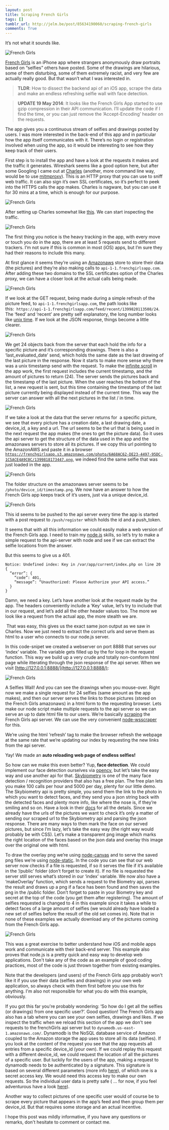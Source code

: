 ```yaml
---
layout: post
title: Scraping French Girls
tags: []
tumblr_url: http://jelm.be/post/85634190060/scraping-french-girls
comments: True
---
```

It’s not what it sounds like.

![French Girls](/images/2014-05-13-scraping-french-girls-1.png)

[French Girls](https://www.frenchgirlsapp.com/) is an iPhone app where strangers anonymously draw portraits based on “selfies” others have posted. Some of the drawings are hilarious, some of them disturbing, some of them extremely racist, and very few are actually really good. But that wasn’t what I was interested in.

<!--more-->

> **TLDR**: How to dissect the backend api of an iOS app, scrape the data and make an endless refreshing selfie wall with face detection.

> **UPDATE 19 May 2014**: It looks like the French Girls App started to use gzip compression in their API communication. I’ll update the code if I find the time, or you can just remove the ‘Accept-Encoding’ header on the requests.

The app gives you a continuous stream of selfies and drawings posted by users. I was more interested in the back-end of this app and in particular how the app itself communicates with it. There’s no login or registration involved when using the app, so it would be interesting to see how they keep track of their users.

First step is to install the app and have a look at the requests it makes and the traffic it generates. Wireshark seems like a good option here, but after some Googling I came out at [Charles](http://www.charlesproxy.com/) (another, more command line way, would be to use [mitmproxy](http://mitmproxy.org/)). This is an HTTP proxy that you can use to sniff web traffic. It can also sign it’s own SSL certificates, so it’s perfect to peek into the HTTPS calls the app makes. Charles is nagware, but you can use it for 30 mins at a time, which is enough for our purpose.

![French Girls](/images/2014-05-13-scraping-french-girls-2.png)

After setting up Charles somewhat like [this](http://blog.cloudfour.com/using-charles-proxy-to-examine-ios-apps/). We can start inspecting the traffic.

![French Girls](/images/2014-05-13-scraping-french-girls-3.png)

The first thing you notice is the heavy tracking in the app, with every move or touch you do in the app, there are at least 5 requests send to different trackers. I’m not sure if this is common in most (iOS) apps, but I’m sure they had their reasons to include this many.

At first glance it seems they’re using an [Amazonaws](http://en.wikipedia.org/wiki/Amazon_Web_Services) store to store their data (the pictures) and they’re also making calls to `api-1-1.frenchgirlsapp.com`. After adding these two domains to the SSL certificates option of the Charles proxy, we can have a closer look at the actual calls being made.

![French Girls](/images/2014-05-13-scraping-french-girls-4.png)

If we look at the GET request, being made during a simple refresh of the picture feed, to `api-1-1.frenchgirlsapp.com`, the path looks like this:  `https://api-1-1.frenchgirlsapp.com/feed/recent/1399820113508/24`. The ‘feed’ and ‘recent’ are pretty self explanatory, the long number looks like [unix time](http://en.wikipedia.org/wiki/Unix_time). If we look at the JSON response, things become a little clearer.

![French Girls](/images/2014-05-13-scraping-french-girls-5.png)

We get 24 objects back from the server that each hold the info for a specific picture and it’s corresponding drawings. There is also a ‘last_evaluated_date’ send, which holds the same date as the last drawing of the last picture in the response. Now it starts to make more sense why there was a unix timestamp send with the request. To make the [infinite scroll](http://en.wiktionary.org/wiki/infinite_scroll) in the app work, the first request includes the current timestamp, and the amount of pictures to return (24). The server sends the pictures back and the timestamp of the last picture. When the user reaches the bottom of the list, a new request is sent, but this time containing the timestamp of the last picture currently being displayed instead of the current time. This way the server can answer with all the next pictures in the list / in time.

![French Girls](/images/2014-05-13-scraping-french-girls-6.png)

If we take a look at the data that the server returns for  a specific picture, we see that every picture has a creation date, a last drawing date, a device_id, a key and a url. The url seems to be the url that is being used in the next request the app makes (the ones to get the picture data). So it uses the api server to get the structure of the data used in the app and the amazonaws servers to store all its pictures. If we copy this url pointing to the AmazonAWS and paste it in a browser [`https://frenchgirlsapp.s3.amazonaws.com/photo/6A68AC62-DE23-4497-95DC-1C5ACE4A9C0C/1399818173447.png`](https://frenchgirlsapp.s3.amazonaws.com/photo/6A68AC62-DE23-4497-95DC-1C5ACE4A9C0C/1399818173447.png), we indeed find the same selfie that was just loaded in the app.

![French Girls](/images/2014-05-13-scraping-french-girls-7.png)

The folder structure on the amazonaws server seems to be `/photo/device_id/timestamp.png`. We now have an answer to how the French Girls app keeps track of it’s users, just via a unique device_id.

![French Girls](/images/2014-05-13-scraping-french-girls-8.png)

This id seems to be pushed to the api server every time the app is started with a post request to `/push/register` which holds the id and a push_token.

It seems that with all this information we could easily make a web version of the French Girls app. I need to train my [node.js](http://nodejs.org/) skills, so let’s try to make a simple request to the api-server with node and see if we can extract the selfie locations from the answer. 


But this seems to give us a 401.

    Notice: Undefined index: Key in /var/app/current/index.php on line 20
	{
	  “error”: {
	    “code”: 401,
	    “message”: “Unauthorized: Please Authorize your API access.”
	  }
	}

Damn, we need a key. Let’s have another look at the request made by the app. The headers conveniently include a ‘Key’ value, let’s try to include that in our request, and let’s add all the other header values too. The more we look like a request from the actual app, the more stealth we are.


 That was easy, this gives us the exact same json output as we saw in Charles. Now we just need to extract the correct urls and serve them as html to a user who connects to our node.js server.





In this code-snipet we created a webserver on port 8888 that serves our ‘index’ variable. The variable gets filled up by the for loop in the request function. This way we build up a very crude and totally non-comform html page while itterating through the json response of the api server. When we visit [http://127.0.0.1:8888/](http://127.0.0.1:8888/):

![French Girls](/images/2014-05-13-scraping-french-girls-9.png)

A Selfies Wall! And you can see the drawings when you mouse-over.
Right now we make a single request for 24 selfies (same amount as the app makes), and then our server serves the links to those pictures (stored on the French Girls amazonaws) in a html form to the requesting browser. Lets make our node script make multiple requests to the api server so we can serve an up to date html file to our users. We’re basically [scraping](http://en.wikipedia.org/wiki/Web_scraping) the French Girls api server. We can use the very convenient [node-wsscraper](https://github.com/davej/node-wsscraper) for this.


We’re using the html ‘refresh’ tag to make the browser refresh the webpage at the same rate that we’re updating our index by requesting the new links from the api server.

Yay! We made an **auto reloading web page of endless selfies!**

So how can we make this even better? Yup, **face detection**. We could implement our face detection ourselves via [opencv](http://opencv.org/), but let’s take the easy way and use another api for that. [Skybiometry](http://skybiometry.com/) is one of the many face detection / recognition providers that also has a free plan. The free plan lets you make 100 calls per hour and 5000 per day, plenty for our little demo. The Skybiometry api is pretty simple, you send them the link to the photo in which you want to detect faces, and they send you a json string back with the detected faces and plenty more info, like where the nose is, if they’re smiling and so on. Have a look in their [docs](http://skybiometry.com/Documentation) for all the details. Since we already have the urls of the pictures we want to check it’s only a matter of sending our scraped url to the Skybiometry api and parsing the json response. There are many ways to then mark the face on our served pictures, but since I’m lazy, let’s take the easy way (the right way would probably be with CSS). Let’s make a transparent png image which marks the right location of the faces based on the json data and overlay this image over the original one with html.


To draw the overlay png we’re using [node-canvas](https://github.com/Automattic/node-canvas) and to serve the saved png files we’re using [node-static](https://github.com/cloudhead/node-static). In the code you can see that our web server now checks if a file is requested, if so it serves the file if it’s available in the ‘/public’ folder (don’t forget to create it). If no file is requested the server still serves what’s stored in our ‘index’ variable. We now also have a ‘makeOverlay’ function, which sends a request to the Biometry api, parses the result and draws up a png if a face has been found and then saves the png in the /public folder. Don’t forget to paste in your Biometry key and secret at the top of the code (you get them after registering). The amount of selfies requested is changed to 4 in this example since it takes a while to detect faces of a large amount of selfies (we would already have loaded a new set of selfies before the result of the old set comes in). Note that in none of these examples we actually download any of the pictures coming from the French Girls app.

![French Girls](/images/2014-05-13-scraping-french-girls-10.png)

This was a great exercise to better understand how iOS and mobile apps work and communicate with their back-end server. This example also proves that node.js is a pretty quick and easy way to develop web applications. Don't take any of the code as an example of good coding practices, most of the code is just thrown together from existing examples.

Note that the developers (and users) of the French Girls app probably won't like it if you use their data (selfies and drawings) in your own web application, so always check with them first before you use this for anything. I'm also not responsible for what you do with this example, obviously.

If you got this far you're probably wondering: ‘So how do I get all the selfies (or drawings) from one specific user?’. Good question! The French Girls app also has a tab where you can see your own selfies, drawings and likes. If we inspect the traffic when we reload this section of the app we don't see requests to the frenchGirls api server but to `dynamodb.us-east-1.amazonaws.com/`. Dynamodb is the NoSQL database service of Amazon coupled to the Amazon storage the app uses to store all its data (selfies). If you look at the content of the request you see that the app requests all entries from a specific device_id (your own). If we could replay this request with a different device_id, we could request the location of all the pictures of a specific user. But luckily for the users of the app, making a request to dynamodb needs to be authenticated by a signature. This signature is based on several different parameters (more info [here](http://docs.aws.amazon.com/amazondynamodb/latest/developerguide/MakingHTTPRequests.html)), of which one is a secret access key. We would need this access key to make our own requests. So the individual user data is pretty safe ( … for now, if you feel adventurous have a look [here](http://www.gironda.org/2013/03/03/digging-in-the-vineyard-part-2.html)).

Another way to collect pictures of one specific user would of course be to scrape every picture that appears in the app’s feed and then group them per device_id. But that requires some storage and an actual incentive.

I hope this post was mildly informative, if you have any questions or remarks, don't hesitate to comment or contact me.
